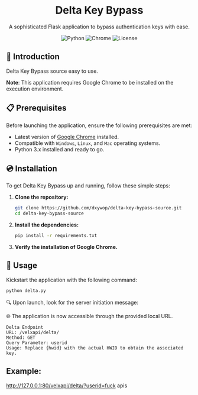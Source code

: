 <div align="center">

# Delta Key Bypass

A sophisticated Flask application to bypass authentication keys with ease.

![Python](https://img.shields.io/badge/python-3.x-blue.svg?style=flat-square)
![Chrome](https://img.shields.io/badge/Requires-Google%20Chrome-orange?style=flat-square)
![License](https://img.shields.io/github/license/dxywop/delta-key-bypass?style=flat-square)

</div>

## 🌟 Introduction

Delta Key Bypass source easy to use.

**Note**: This application requires Google Chrome to be installed on the execution environment.

## 📋 Prerequisites

Before launching the application, ensure the following prerequisites are met:

- Latest version of [Google Chrome](https://www.google.com/chrome/) installed.
- Compatible with `Windows`, `Linux`, and `Mac` operating systems.
- Python 3.x installed and ready to go.

## 💿 Installation

To get Delta Key Bypass up and running, follow these simple steps:

1. **Clone the repository:**

    ```bash
    git clone https://github.com/dxywop/delta-key-bypass-source.git
    cd delta-key-bypass-source
    ```

2. **Install the dependencies:**

    ```bash
    pip install -r requirements.txt
    ```

3. **Verify the installation of Google Chrome.**

## 🚀 Usage

Kickstart the application with the following command:

```bash
python delta.py
```

🔍 Upon launch, look for the server initiation message:

🌐 The application is now accessible through the provided local URL.

```Endpoints
Delta Endpoint
URL: /velxapi/delta/
Method: GET
Query Parameter: userid
Usage: Replace {hwid} with the actual HWID to obtain the associated key.
```
## Example:

http://127.0.0.1:80/velxapi/delta/?userid=fuck apis
